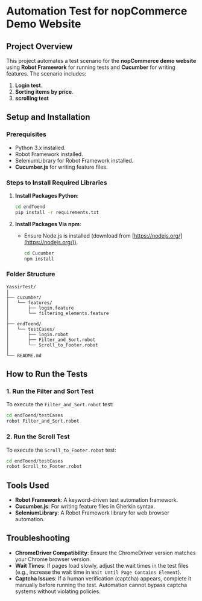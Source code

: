 # **Automation Test for nopCommerce Demo Website**

## **Project Overview**
This project automates a test scenario for the **nopCommerce demo website** using **Robot Framework** for running tests and **Cucumber** for writing features. The scenario includes:

1. **Login test**.
2. **Sorting items by price**.
3. **scrolling test**

## **Setup and Installation**

### **Prerequisites**
- Python 3.x installed.
- Robot Framework installed.
- SeleniumLibrary for Robot Framework installed.
- **Cucumber.js** for writing feature files.


### **Steps to Install Required Libraries**

1. **Install Packages Python**:
   ```bash 
   cd endToend
   pip install -r requirements.txt

   ```


2. **Install Packages Via npm**:
   - Ensure Node.js is installed (download from [https://nodejs.org/](https://nodejs.org/)).
     ```bash
     cd Cucumber
     npm install 
     ```

### **Folder Structure**
```plaintext
YassirTest/
│
├── cucumber/
│   └── features/
│       ├── login.feature
│       └── filtering_elements.feature
│
├── endToend/
│   └── testCases/
│       ├── login.robot
│       ├── Filter_and_Sort.robot
│       └── Scroll_to_Footer.robot
│
└── README.md
```

## **How to Run the Tests**

### **1. Run the Filter and Sort Test**
To execute the `Filter_and_Sort.robot` test:
```bash
cd endToend/testCases
robot Filter_and_Sort.robot
```

### **2. Run the Scroll Test**
To execute the `Scroll_to_Footer.robot` test:
```bash
cd endToend/testCases
robot Scroll_to_Footer.robot
```

## **Tools Used**
- **Robot Framework**: A keyword-driven test automation framework.
- **Cucumber.js**: For writing feature files in Gherkin syntax.
- **SeleniumLibrary**: A Robot Framework library for web browser automation.

## **Troubleshooting**
- **ChromeDriver Compatibility**: Ensure the ChromeDriver version matches your Chrome browser version.
- **Wait Times**: If pages load slowly, adjust the wait times in the test files (e.g., increase the wait time in `Wait Until Page Contains Element`).
- **Captcha Issues**: If a human verification (captcha) appears, complete it manually before running the test. Automation cannot bypass captcha systems without violating policies.

